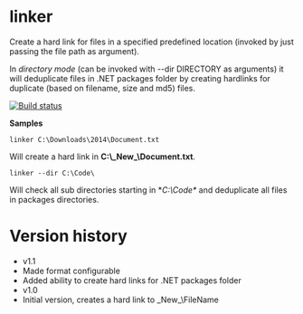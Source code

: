 linker
======

Create a hard link for files in a specified predefined location (invoked by just passing the file path as argument).

In _directory mode_ (can be invoked with --dir DIRECTORY as arguments) it will deduplicate files in .NET packages folder by creating hardlinks for duplicate (based on filename, size and md5) files.

[![Build status](https://ci.appveyor.com/api/projects/status/ggyyf34sneg9q2ci?svg=true)](https://ci.appveyor.com/project/SteveHansen/linker)

**Samples**

    linker C:\Downloads\2014\Document.txt
Will create a hard link in **C:\\\_New_\Document.txt**.

    linker --dir C:\Code\
Will check all sub directories starting in **C:\Code\** and deduplicate all files in packages directories.


Version history
===============
- v1.1
 - Made format configurable
 - Added ability to create hard links for .NET packages folder
- v1.0
 - Initial version, creates a hard link to \_New_\FileName
